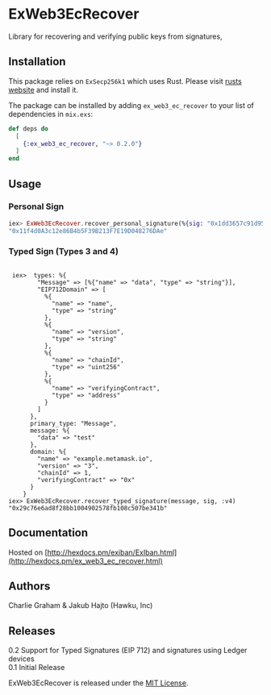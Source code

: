 # ExWeb3EcRecover

Library for recovering and verifying public keys from signatures,

## Installation

This package relies on `ExSecp256k1` which uses Rust.
Please visit [rusts website](https://www.rust-lang.org/tools/install) and install it.

The package can be installed
by adding `ex_web3_ec_recover` to your list of dependencies in `mix.exs`:

```elixir
def deps do
  [
    {:ex_web3_ec_recover, "~> 0.2.0"}
  ]
end
```


## Usage


### Personal Sign
```elixir
iex> ExWeb3EcRecover.recover_personal_signature(%{sig: "0x1dd3657c91d95f350ab25f17ee7cbcdbccd3f5bc52976bfd4dd03bd6bc29d2ac23e656bee509ca33b921e0e6b53eb64082be1bb3c69c3a4adccd993b1d667f8d1b", msg: "hello world"})
"0x11f4d0A3c12e86B4b5F39B213F7E19D048276DAe"

```

### Typed Sign (Types 3 and 4)


```

 iex>  types: %{
        "Message" => [%{"name" => "data", "type" => "string"}],
        "EIP712Domain" => [
          %{
            "name" => "name",
            "type" => "string"
          },
          %{
            "name" => "version",
            "type" => "string"
          },
          %{
            "name" => "chainId",
            "type" => "uint256"
          },
          %{
            "name" => "verifyingContract",
            "type" => "address"
          }
        ]
      },
      primary_type: "Message",
      message: %{
        "data" => "test"
      },
      domain: %{
        "name" => "example.metamask.io",
        "version" => "3",
        "chainId" => 1,
        "verifyingContract" => "0x"
      }
    }
iex> ExWeb3EcRecover.recover_typed_signature(message, sig, :v4)
"0x29c76e6ad8f28bb1004902578fb108c507be341b"

```


## Documentation
Hosted on [http://hexdocs.pm/exiban/ExIban.html](http://hexdocs.pm/ex_web3_ec_recover.html)

## Authors
Charlie Graham & Jakub Hajto (Hawku, Inc)

## Releases
0.2 Support for Typed Signatures (EIP 712) and signatures using Ledger devices
<br/> 0.1 Initial Release


ExWeb3EcRecover is released under the [MIT License](https://github.com/appcues/exsentry/blob/master/LICENSE.txt).
